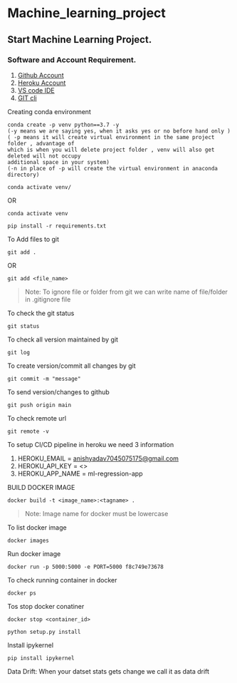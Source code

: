 # Machine_learning_project
 ## Start Machine Learning Project.

### Software and Account Requirement.

1. [Github Account](https://github.com)
2. [Heroku Account]( https://dashboard.heroku.com/login)
3. [VS code IDE]( https://code.visualstudi.com/download)
4. [GIT cli](https://git-scm.com/downloads)


Creating conda environment
```
conda create -p venv python==3.7 -y
(-y means we are saying yes, when it asks yes or no before hand only )
( -p means it will create virtual environment in the same project folder , advantage of
which is when you will delete project folder , venv will also get deleted will not occupy
additional space in your system)
(-n in place of -p will create the virtual environment in anaconda directory)
```
```
conda activate venv/
```
OR
```
conda activate venv
```

```
pip install -r requirements.txt
```
To Add files to git
```
git add .
```

OR
```
git add <file_name>
```

> Note: To ignore file or folder from git we can write name of file/folder in .gitignore file

To check the git status 
```
git status
```
To check all version maintained by git
```
git log
```

To create version/commit all changes by git
```
git commit -m "message"
```

To send version/changes to github
```
git push origin main
```

To check remote url 
```
git remote -v
```

To setup CI/CD pipeline in heroku we need 3 information
1. HEROKU_EMAIL = anishyadav7045075175@gmail.com
2. HEROKU_API_KEY = <>
3. HEROKU_APP_NAME = ml-regression-app

BUILD DOCKER IMAGE
```
docker build -t <image_name>:<tagname> .
```
> Note: Image name for docker must be lowercase


To list docker image
```
docker images
```

Run docker image
```
docker run -p 5000:5000 -e PORT=5000 f8c749e73678
```

To check running container in docker
```
docker ps
```

Tos stop docker conatiner
```
docker stop <container_id>
```



```
python setup.py install
```


Install ipykernel

```
pip install ipykernel
```


Data Drift:
When your datset stats gets change we call it as data drift

